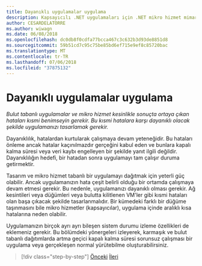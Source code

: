 ```yaml
---
title: Dayanıklı uygulamalar uygulama
description: Kapsayıcılı .NET uygulamaları için .NET mikro hizmet mimarisi | Dayanıklı uygulamalar uygulama
author: CESARDELATORRE
ms.author: wiwagn
ms.date: 06/08/2018
ms.openlocfilehash: dc0db8f0cdfa77bcca467c3c632b3d93de8851d8
ms.sourcegitcommit: 59b51cd7c95c75be85bd6ef715e9ef8c85720bac
ms.translationtype: MT
ms.contentlocale: tr-TR
ms.lasthandoff: 07/06/2018
ms.locfileid: "37875132"
---
```

# <a name="implementing-resilient-applications"></a>Dayanıklı uygulamalar uygulama

*Bulut tabanlı uygulamalar ve mikro hizmet kesinlikle sonuçta ortaya çıkan hataları kısmi benimseyin gerekir. Bu kısmi hatalara karşı dayanıklı olacak şekilde uygulamanızı tasarlamak gerekir.*

Dayanıklılık, hatalardan kurtularak çalışmaya devam yeteneğidir. Bu hataları önleme ancak hatalar kaçınılmazdır gerçeğini kabul eden ve bunlara kapalı kalma süresi veya veri kaybı engelleyen bir şekilde yanıt ilgili değildir. Dayanıklılığın hedefi, bir hatadan sonra uygulamayı tam çalışır duruma getirmektir.

Tasarım ve mikro hizmet tabanlı bir uygulamayı dağıtmak için yeterli güç olabilir. Ancak uygulamanızın hata çeşit belirli olduğu bir ortamda çalışmaya devam etmesi gerekir. Bu nedenle, uygulamanızı dayanıklı olması gerekir. Ağ kesintileri veya düğümleri veya bulutta kilitlenen VM'ler gibi kısmi hataları olan başa çıkacak şekilde tasarlanmalıdır. Bir kümedeki farklı bir düğüme taşınmasını bile mikro hizmetler (kapsayıcılar), uygulama içinde aralıklı kısa hatalarına neden olabilir.

Uygulamanızın birçok ayrı ayrı bileşen sistem durumu izleme özellikleri de eklemeniz gerekir. Bu bölümdeki yönergeleri izleyerek, karmaşık ve bulut tabanlı dağıtımlarda artma geçici kapalı kalma süresi sorunsuz çalışması bir uygulama veya gerçekleşen normal yürütebilme oluşturabilirsiniz.


>[!div class="step-by-step"]
[Önceki](../microservice-ddd-cqrs-patterns/microservice-application-layer-implementation-web-api.md)
[İleri](handle-partial-failure.md)
